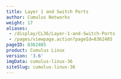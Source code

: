 ```yaml
---
title: Layer 1 and Switch Ports
author: Cumulus Networks
weight: 17
aliases:
 - /display/CL36/Layer-1-and-Switch-Ports
 - /pages/viewpage.action?pageId=8362485
pageID: 8362485
product: Cumulus Linux
version: '3.6'
imgData: cumulus-linux-36
siteSlug: cumulus-linux-36
---
```

<article id="html-search-results" class="ht-content" style="display: none;">

</article>

<footer id="ht-footer">

</footer>
